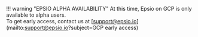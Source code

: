 !!! warning "EPSIO ALPHA AVAILABILITY"
    At this time, Epsio on GCP is only available to alpha users.  
    To get early access, contact us at [support@epsio.io](mailto:support@epsio.io?subject=GCP early access)
